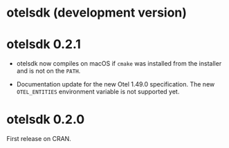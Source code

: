 # otelsdk (development version)

# otelsdk 0.2.1

* otelsdk now compiles on macOS if `cmake` was installed from the installer
  and is not on the `PATH`.

* Documentation update for the new Otel 1.49.0 specification.
  The new `OTEL_ENTITIES` environment variable is not supported yet.

# otelsdk 0.2.0

First release on CRAN.
